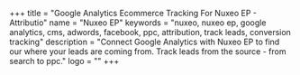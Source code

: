 +++
title = "Google Analytics Ecommerce Tracking For Nuxeo EP - Attributio"
name = "Nuxeo EP"
keywords = "nuxeo, nuxeo ep, google analytics, cms, adwords, facebook, ppc, attribution, track leads, conversion tracking"
description = "Connect Google Analytics with Nuxeo EP to find our where your leads are coming from. Track leads from the source - from search to ppc."
logo = ""
+++
